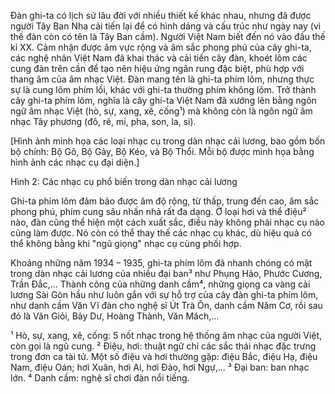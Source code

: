 Đàn ghi-ta có lịch sử lâu đời với nhiều thiết kế khác nhau, nhưng đã được người Tây Ban Nha cải tiến lại để có hình dáng và cấu trúc như ngày nay (vì thế đàn còn có tên là Tây Ban cầm). Người Việt Nam biết đến nó vào đầu thế kỉ XX. Cảm nhận được âm vực rộng và âm sắc phong phú của cây ghi-ta, các nghệ nhân Việt Nam đã khai thác và cải tiến cây đàn, khoét lõm các cung đàn trên cần để tạo nên hiệu ứng ngân rung đặc biệt, phù hợp với thang âm của âm nhạc Việt. Đàn mang tên là ghi-ta phím lõm, nhưng thực sự là cung lõm phím lồi, khác với ghi-ta thường phím không lõm. Trở thành cây ghi-ta phím lõm, nghĩa là cây ghi-ta Việt Nam đã xướng lên bằng ngôn ngữ âm nhạc Việt (hò, sự, xang, xê, cống¹) mà không còn là ngôn ngữ âm nhạc Tây phương (đô, rê, mi, pha, son, la, si).

[Hình ảnh minh họa các loại nhạc cụ trong dàn nhạc cải lương, bao gồm bốn bộ chính: Bộ Gõ, Bộ Gảy, Bộ Kéo, và Bộ Thổi. Mỗi bộ được minh họa bằng hình ảnh các nhạc cụ đại diện.]

Hình 2: Các nhạc cụ phổ biến trong dàn nhạc cải lương

Ghi-ta phím lõm đảm bảo được âm độ rộng, từ thấp, trung đến cao, âm sắc phong phú, phím cung sâu nhấn nhả rất đa dạng. Ở loại hơi và thể điệu² nào, đàn cũng thể hiện một cách xuất sắc, điều này không phải nhạc cụ nào cũng làm được. Nó còn có thể thay thế các nhạc cụ khác, dù hiệu quả có thể không bằng khi "ngũ giọng" nhạc cụ cùng phối hợp.

Khoảng những năm 1934 – 1935, ghi-ta phím lõm đã nhanh chóng có mặt trong dàn nhạc cải lương của nhiều đại ban³ như Phụng Hảo, Phước Cương, Trần Đắc,... Thành công của những danh cầm⁴, những giọng ca vàng cải lương Sài Gòn hầu như luôn gắn với sự hỗ trợ của cây đàn ghi-ta phím lõm, như danh cầm Văn Vĩ đàn cho nghệ sĩ Út Trà Ôn, danh cầm Năm Cơ, rồi sau đó là Văn Giỏi, Bảy Dư, Hoàng Thành, Văn Mách,...

¹ Hò, sự, xang, xê, cống: 5 nốt nhạc trong hệ thống âm nhạc của người Việt, còn gọi là ngũ cung.
² Điệu, hơi: thuật ngữ chỉ các sắc thái nhạc đặc trưng trong đơn ca tài tử. Một số điệu và hơi thường gặp: điệu Bắc, điệu Hạ, điệu Nam, điệu Oán; hơi Xuân, hơi Ai, hơi Đảo, hơi Ngự,...
³ Đại ban: ban nhạc lớn.
⁴ Danh cầm: nghệ sĩ chơi đàn nổi tiếng.